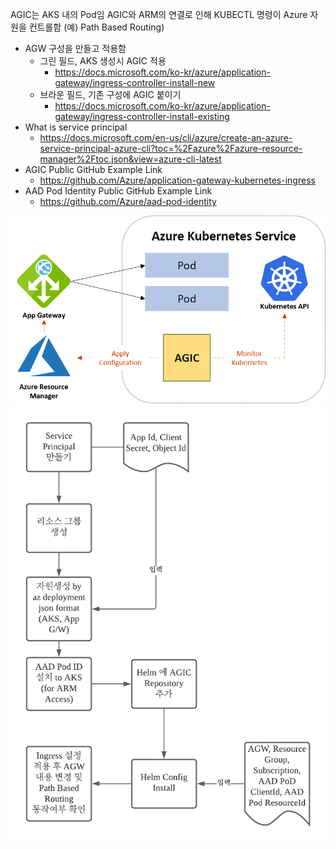 AGIC는 AKS 내의 Pod임
AGIC와 ARM의 연결로 인해 KUBECTL 명령이 Azure 자원을 컨트롤함 (예) Path Based Routing)
 - AGW 구성을 만들고 적용함
     - 그린 필드, AKS 생성시 AGIC 적용 
        - https://docs.microsoft.com/ko-kr/azure/application-gateway/ingress-controller-install-new 
     - 브라운 필드, 기존 구성에 AGIC 붙이기
        - https://docs.microsoft.com/ko-kr/azure/application-gateway/ingress-controller-install-existing 
 - What is service principal
     -   https://docs.microsoft.com/en-us/cli/azure/create-an-azure-service-principal-azure-cli?toc=%2Fazure%2Fazure-resource-manager%2Ftoc.json&view=azure-cli-latest   
 - AGIC Public GitHub Example Link
     - https://github.com/Azure/application-gateway-kubernetes-ingress  
 - AAD Pod Identity Public GitHub Example Link
     - https://github.com/Azure/aad-pod-identity 

<img src="https://github.com/Azure/application-gateway-kubernetes-ingress/raw/master/docs/images/architecture.png" />

<img src="/images/AGIC Install How2.png">        
